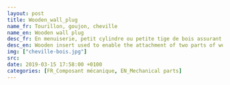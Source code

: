 ```yaml
---
layout: post
title: Wooden_wall_plug
name_fr: Tourillon, goujon, cheville
name_en: Wooden wall plug
desc_fr: En menuiserie, petit cylindre ou petite tige de bois assurant la liaison et en complément d'assemblage de deux éléments de bois.
desc_en: Wooden insert used to enable the attachment of two parts of wood.
img: ["cheville-bois.jpg"]
src: 
date: 2019-03-15 17:58:00 +0100
categories: [FR_Composant mécanique, EN_Mechanical parts]
---
```


